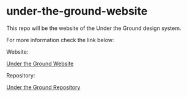 # under-the-ground-website

This repo will be the website of the Under the Ground design system.

For more information check the link below:

Website:

<a href="https://github.com/undertheground/design-system">Under the Ground Website</a>

Repository:

<a href="https://undertheground.wishwork.org">Under the Ground Repository</a>
